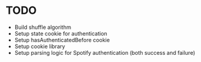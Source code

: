 # TODO
- Build shuffle algorithm
- Setup state cookie for authentication
- Setup hasAuthenticatedBefore cookie
- Setup cookie library
- Setup parsing logic for Spotify authentication (both success and failure)